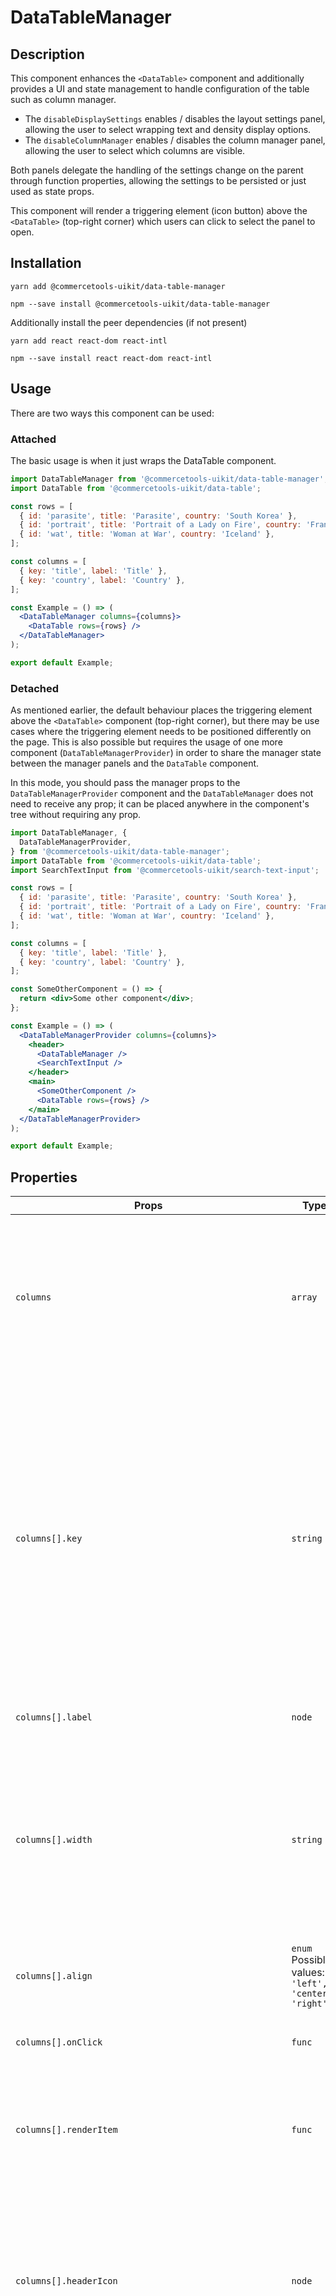 <!-- THIS IS AN AUTOGENERATED FILE. DO NOT EDIT THIS FILE DIRECTLY. -->
<!-- This file is created by the `yarn generate-readme` script. -->

# DataTableManager

## Description

This component enhances the `<DataTable>` component and additionally provides a UI and state management to handle configuration of the table such as column manager.

- The `disableDisplaySettings` enables / disables the layout settings panel, allowing the user to select wrapping text and density display options.
- The `disableColumnManager` enables / disables the column manager panel, allowing the user to select which columns are visible.

Both panels delegate the handling of the settings change on the parent through function properties, allowing the settings to be persisted or just used as state props.

This component will render a triggering element (icon button) above the `<DataTable>` (top-right corner) which users can click to select the panel to open.

## Installation

```
yarn add @commercetools-uikit/data-table-manager
```

```
npm --save install @commercetools-uikit/data-table-manager
```

Additionally install the peer dependencies (if not present)

```
yarn add react react-dom react-intl
```

```
npm --save install react react-dom react-intl
```

## Usage

There are two ways this component can be used:

### Attached

The basic usage is when it just wraps the DataTable component.

```jsx
import DataTableManager from '@commercetools-uikit/data-table-manager';
import DataTable from '@commercetools-uikit/data-table';

const rows = [
  { id: 'parasite', title: 'Parasite', country: 'South Korea' },
  { id: 'portrait', title: 'Portrait of a Lady on Fire', country: 'France' },
  { id: 'wat', title: 'Woman at War', country: 'Iceland' },
];

const columns = [
  { key: 'title', label: 'Title' },
  { key: 'country', label: 'Country' },
];

const Example = () => (
  <DataTableManager columns={columns}>
    <DataTable rows={rows} />
  </DataTableManager>
);

export default Example;
```

### Detached

As mentioned earlier, the default behaviour places the triggering element above the `<DataTable>` component (top-right corner), but there may be use cases where the triggering element needs to be positioned differently on the page. This is also possible but requires the usage of one more component (`DataTableManagerProvider`) in order to share the manager state between the manager panels and the `DataTable` component.

In this mode, you should pass the manager props to the `DataTableManagerProvider` component and the `DataTableManager` does not need to receive any prop; it can be placed anywhere in the component's tree without requiring any prop.

```jsx
import DataTableManager, {
  DataTableManagerProvider,
} from '@commercetools-uikit/data-table-manager';
import DataTable from '@commercetools-uikit/data-table';
import SearchTextInput from '@commercetools-uikit/search-text-input';

const rows = [
  { id: 'parasite', title: 'Parasite', country: 'South Korea' },
  { id: 'portrait', title: 'Portrait of a Lady on Fire', country: 'France' },
  { id: 'wat', title: 'Woman at War', country: 'Iceland' },
];

const columns = [
  { key: 'title', label: 'Title' },
  { key: 'country', label: 'Country' },
];

const SomeOtherComponent = () => {
  return <div>Some other component</div>;
};

const Example = () => (
  <DataTableManagerProvider columns={columns}>
    <header>
      <DataTableManager />
      <SearchTextInput />
    </header>
    <main>
      <SomeOtherComponent />
      <DataTable rows={rows} />
    </main>
  </DataTableManagerProvider>
);

export default Example;
```

## Properties

| Props                                                  | Type                                                        | Required | Default | Description                                                                                                                                                                                                                                                                                                                                                                                                                                                                                                                                                                                                                                        |
| ------------------------------------------------------ | ----------------------------------------------------------- | :------: | ------- | -------------------------------------------------------------------------------------------------------------------------------------------------------------------------------------------------------------------------------------------------------------------------------------------------------------------------------------------------------------------------------------------------------------------------------------------------------------------------------------------------------------------------------------------------------------------------------------------------------------------------------------------------- |
| `columns`                                              | `array`                                                     |    ✅    |         | Each object requires a unique `key` which should correspond to property key of&#xA;the items of `rows` that you want to render under this column, and a `label`&#xA;which defines the name shown on the header.&#xA;The list of columns to be rendered.&#xA;Each column can be customized (see properties below).                                                                                                                                                                                                                                                                                                                                  |
| `columns[].key`                                        | `string`                                                    |    ✅    |         | The unique key of the column that is used to identify your data type.&#xA;You can use this value to determine which value from a row item should be rendered.&#xA;<br>&#xA;For example, if the data is a list of users, where each user has a `firstName` property,&#xA;the column key should be `firstName`, which renders the correct value by default.&#xA;The key can also be some custom or computed value, in which case you need to provide&#xA;an explicit mapping of the value by implementing either the `itemRendered` function or&#xA;the column-specific `renderItem` function.                                                       |
| `columns[].label`                                      | `node`                                                      |    ✅    |         | The label of the column that will be shown on the column header.                                                                                                                                                                                                                                                                                                                                                                                                                                                                                                                                                                                   |
| `columns[].width`                                      | `string`                                                    |          | `auto`  | Sets a width for this column. Accepts the same values as the ones specified for&#xA;individual [grid-template-columns](https://developer.mozilla.org/en-US/docs/Web/CSS/grid-template-columns).&#xA;<br>&#xA;For example, using `minmax` pairs (e.g. `minmax(200px, 400px)`), a combinations of&#xA;fraction values (`1fr`/`2fr`/etc), or fixed values such as `200px`.&#xA;By default, the column grows according to the content and respecting the total table available width.                                                                                                                                                                  |
| `columns[].align`                                      | `enum`<br/>Possible values:<br/>`'left', 'center', 'right'` |          |         | Use this to override the table's own `horizontalCellAlignment` prop for this specific column.                                                                                                                                                                                                                                                                                                                                                                                                                                                                                                                                                      |
| `columns[].onClick`                                    | `func`                                                      |          |         | A callback function, called when the header cell is clicked.&#xA;<br>&#xA;Signature: `(event) => void`                                                                                                                                                                                                                                                                                                                                                                                                                                                                                                                                             |
| `columns[].renderItem`                                 | `func`                                                      |          |         | A callback function to render the content of cells under this column, overriding&#xA;the default `itemRenderer` prop of the table.&#xA;<br>&#xA;Signature: `(row: object, isRowCollapsed: boolean) => React.Node`                                                                                                                                                                                                                                                                                                                                                                                                                                  |
| `columns[].headerIcon`                                 | `node`                                                      |          |         | Use this prop to place an `Icon` or `IconButton` on the left of the column label.&#xA;It is advised to place these types of components through this prop instead of `label`,&#xA;in order to properly position and align the elements.&#xA;This is particularly useful for medium-sized icons which require more vertical space than the typography.                                                                                                                                                                                                                                                                                               |
| `columns[].isTruncated`                                | `bool`                                                      |          | `false` | Set this to `true` to allow text content of this cell to be truncated with an ellipsis,&#xA;instead of breaking into multiple lines.&#xA;<br>&#xA;NOTE: when using this option, it is recommended to specify a `width` for the column, because&#xA;if the table doesn't have enough space for all columns, it will start clipping the columns&#xA;with _truncated_ content, and if no `width` is set (or the value is set `auto` -- the default)&#xA;it can shrink until the column disappears completely.&#xA;By enforcing a minimum width for these columns, the table will respect them and grow horizontally,&#xA;adding scrollbars if needed. |
| `columns[].isSortable`                                 | `bool`                                                      |          | `false` | Set this to `true` to show a sorting button, which calls `onSortChange` upon being clicked.&#xA;You should enable this flag for every column you want to be able to sort.&#xA;When at least one column is sortable, the table props `sortBy`, `sortDirection` and `onSortChange` should be provided.                                                                                                                                                                                                                                                                                                                                               |
| `columns[].disableResizing`                            | `bool`                                                      |          | `false` | Set this to `true` to prevent this column from being manually resized by dragging&#xA;the edge of the header with a mouse.                                                                                                                                                                                                                                                                                                                                                                                                                                                                                                                         |
| `columns[].shouldIgnoreRowClick`                       | `bool`                                                      |          | `false` | Set this to `true` to prevent click event propagation for this cell.&#xA;You might want this if you need the column to have its own call-to-action or input while&#xA;the row also has a defined `onRowClick`.                                                                                                                                                                                                                                                                                                                                                                                                                                     |
| `children`                                             | `node`                                                      |    ✅    |         | Any React node. Usually you want to render the `<DataTable>` component.&#xA;<br>&#xA;Note that the child component will implicitly receive the props `columns` and `isCondensed` from the `<DataTableManager>`.                                                                                                                                                                                                                                                                                                                                                                                                                                    |
| `displaySettings`                                      | `object`                                                    |          |         | The managed display settings of the table.                                                                                                                                                                                                                                                                                                                                                                                                                                                                                                                                                                                                         |
| `displaySettings.disableDisplaySettings`               | `bool`                                                      |          | `true`  | Set this flag to `false` to show the display settings panel option.                                                                                                                                                                                                                                                                                                                                                                                                                                                                                                                                                                                |
| `displaySettings.isCondensed`                          | `bool`                                                      |          | `false` | Set this to `true` to reduce the paddings of all cells, allowing the table to display&#xA;more data in less space.                                                                                                                                                                                                                                                                                                                                                                                                                                                                                                                                 |
| `displaySettings.isWrappingText`                       | `bool`                                                      |          | `false` | Set this to `true` to allow text in a cell to wrap.&#xA;<br>&#xA;This is required if `disableDisplaySettings` is set to `false`.                                                                                                                                                                                                                                                                                                                                                                                                                                                                                                                   |
| `displaySettings.primaryButton`                        | `element`                                                   |          |         | A React element to be rendered as the primary button, useful when the display settings work as a form.                                                                                                                                                                                                                                                                                                                                                                                                                                                                                                                                             |
| `displaySettings.secondaryButton`                      | `element`                                                   |          |         | A React element to be rendered as the secondary button, useful when the display settings work as a form.                                                                                                                                                                                                                                                                                                                                                                                                                                                                                                                                           |
| `columnManager`                                        | `object`                                                    |          |         | The managed column settings of the table.                                                                                                                                                                                                                                                                                                                                                                                                                                                                                                                                                                                                          |
| `columnManager.disableColumnManager`                   | `bool`                                                      |          | `true`  | Set this to `false` to show the column settings panel option.                                                                                                                                                                                                                                                                                                                                                                                                                                                                                                                                                                                      |
| `columnManager.visibleColumnKeys`                      | Array of `string`                                           |          |         | The keys of the visible columns.                                                                                                                                                                                                                                                                                                                                                                                                                                                                                                                                                                                                                   |
| `columnManager.hideableColumns`                        | `array`                                                     |          |         | The keys of the visible columns.                                                                                                                                                                                                                                                                                                                                                                                                                                                                                                                                                                                                                   |
| `columnManager.hideableColumns[].key`                  | `string`                                                    |    ✅    |         |                                                                                                                                                                                                                                                                                                                                                                                                                                                                                                                                                                                                                                                    |
| `columnManager.hideableColumns[].label`                | `<string, node>`                                            |    ✅    |         |                                                                                                                                                                                                                                                                                                                                                                                                                                                                                                                                                                                                                                                    |
| `columnManager.areHiddenColumnsSearchable`             | `bool`                                                      |          |         | Set this to `true` to show a search input for the hidden columns panel.                                                                                                                                                                                                                                                                                                                                                                                                                                                                                                                                                                            |
| `columnManager.searchHiddenColumns`                    | `func`                                                      |          |         | A callback function, called when the search input for the hidden columns panel changes.&#xA;<br>&#xA;Signature: `(searchTerm: string) => Promise<void>`                                                                                                                                                                                                                                                                                                                                                                                                                                                                                            |
| `columnManager.searchHiddenColumnsPlaceholder`         | `string`                                                    |          |         | Placeholder value of the search input for the hidden columns panel.                                                                                                                                                                                                                                                                                                                                                                                                                                                                                                                                                                                |
| `columnManager.primaryButton`                          | `element`                                                   |          |         | A React element to be rendered as the primary button, useful when the column settings work as a form.                                                                                                                                                                                                                                                                                                                                                                                                                                                                                                                                              |
| `columnManager.secondaryButton`                        | `element`                                                   |          |         | A React element to be rendered as the secondary button, useful when the column settings work as a form.                                                                                                                                                                                                                                                                                                                                                                                                                                                                                                                                            |
| `columnManager.columnManagerLabel`                     | `node`                                                      |          |         | This value overrides the default label that will be shown on the column header and dropdown.                                                                                                                                                                                                                                                                                                                                                                                                                                                                                                                                                       |
| `onSettingsChange`                                     | `func`                                                      |          |         | A callback function, called when any of the properties of either display settings or column settings is modified.&#xA;<br>&#xA;Signature: `(action: string, nextValue: object) => void`                                                                                                                                                                                                                                                                                                                                                                                                                                                            |
| `topBar`                                               | `node`                                                      |          |         | A React node for rendering additional information within the table manager.                                                                                                                                                                                                                                                                                                                                                                                                                                                                                                                                                                        |
| `managerTheme`                                         | `enum`<br/>Possible values:<br/>`'light', 'dark'`           |          |         | Sets the background theme of the Card that contains the settings                                                                                                                                                                                                                                                                                                                                                                                                                                                                                                                                                                                   |
| `customSettings`                                       | `JSON`                                                      |          |         | A JSON object carrying all the settings for each custom panel. When using the customSettings, each item in the custom setting can be designed to serve as an interface for data table configuration, It should at least have a `key`, `customPanelTitle`, and `customComponent` as property.                                                                                                                                                                                                                                                                                                                                                       |
| `customSettings['key']`                                | `string`                                                    |    ✅    |         | The key of the custom component. Every panel is identifiable by it's unique key provided in the JSON object.                                                                                                                                                                                                                                                                                                                                                                                                                                                                                                                                       |
| `customSettings['key'].customPanelTitle`               | `string`                                                    |    ✅    |         | The title of the custom component setting                                                                                                                                                                                                                                                                                                                                                                                                                                                                                                                                                                                                          |
| `customSettings['key'].customComponent`                | `ReactNode`                                                 |          |         | A component added to the settings interface to provide additional configuration for the data table setting                                                                                                                                                                                                                                                                                                                                                                                                                                                                                                                                         |
| `customColumnManager.disableCustomColumnManager`       | `bool`                                                      |          | `true`  | Set this to `false` to show the column settings panel option.                                                                                                                                                                                                                                                                                                                                                                                                                                                                                                                                                                                      |
| `customColumnManager.visibleColumnKeys`                | Array of `string`                                           |          |         | The keys of the visible columns.                                                                                                                                                                                                                                                                                                                                                                                                                                                                                                                                                                                                                   |
| `customColumnManager.hideableColumns`                  | `array`                                                     |          |         | The keys of the hideable columns.                                                                                                                                                                                                                                                                                                                                                                                                                                                                                                                                                                                                                  |
| `customColumnManager.hideableColumns[].key`            | `string`                                                    |    ✅    |         | The uniqque key of each hideable column.                                                                                                                                                                                                                                                                                                                                                                                                                                                                                                                                                                                                           |
| `customColumnManager.hideableColumns[].label`          | `<string, node>`                                            |    ✅    |         | The label of each hideable column.                                                                                                                                                                                                                                                                                                                                                                                                                                                                                                                                                                                                                 |
| `customColumnManager.areHiddenCustomColumnsSearchable` | `bool`                                                      |          |         | Set this to `true` to show a search input for the hidden columns panel.                                                                                                                                                                                                                                                                                                                                                                                                                                                                                                                                                                            |
| `customColumnManager.searchHiddenColumns`              | `func`                                                      |          |         | A callback function, called when the search input for the hidden custom columns panel changes.&#xA;<br>&#xA;Signature: `(searchTerm: string) => Promise<void>`                                                                                                                                                                                                                                                                                                                                                                                                                                                                                     |
| `customColumnManager.searchHiddenColumnsPlaceholder`   | `string`                                                    |          |         | Placeholder value of the search input for the hidden custom columns panel.                                                                                                                                                                                                                                                                                                                                                                                                                                                                                                                                                                         |
| `customColumnManager.primaryButton`                    | `element`                                                   |          |         | A React element to be rendered as the primary button, useful when the custom column settings work as a form.                                                                                                                                                                                                                                                                                                                                                                                                                                                                                                                                       |
| `customColumnManager.secondaryButton`                  | `element`                                                   |          |         | A React element to be rendered as the secondary button, useful when the custom column settings work as a form.                                                                                                                                                                                                                                                                                                                                                                                                                                                                                                                                     |

> `*`: `DataTableManagerProvider` component accepts the same properties as the `DataTableManager`
